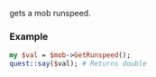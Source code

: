 gets a mob runspeed.
### Example

```perl
my $val = $mob->GetRunspeed();
quest::say($val); # Returns double
```